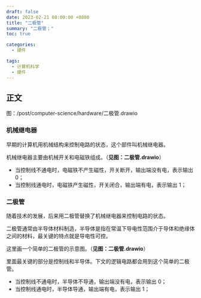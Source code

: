 ```yaml
---
draft: false
date: 2023-02-21 08:00:00 +0800
title: "二极管"
summary: "二极管；"
toc: true

categories:
  - 硬件

tags:
  - 计算机科学
  - 硬件
---
```


## 正文

图：/post/computer-science/hardware/二极管.drawio

### 机械继电器

早期的计算机用机械结构来控制电路的状态，这个部件叫机械继电器。

机械继电器主要由机械开关和电磁铁组成。（**见图：二极管.drawio**）

- 当控制线不通电时，电磁铁不产生磁性，开关断开，输出端没有电，表示输出 0；
- 当控制线通电时，电磁铁产生磁性，开关闭合，输出端有电，表示输出 1；

### 二极管

随着技术的发展，后来用二极管替换了机械继电器来控制电路的状态。

二极管通常由半导体材料制造，半导体是指在常温下导电性范围介于导体和绝缘体之间的材料，最关键的特点就是导电性可控。

这里画一个简单的二极管的示意图。（**见图：二极管.drawio**）

里面最关键的部分是控制线和半导体。下文的逻辑电路都会用到这个简单的二极管。

- 当控制线不通电时，半导体不导通，输出端没有电，表示输出 0；
- 当控制线通电时，半导体导通，输出端有电，表示输出 1；
